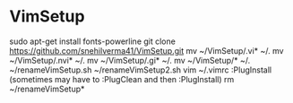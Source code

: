 # VimSetup

sudo apt-get install fonts-powerline
git clone https://github.com/snehilverma41/VimSetup.git
mv ~/VimSetup/.vi* ~/.
mv ~/VimSetup/.nvi* ~/.
mv ~/VimSetup/.gi* ~/.
mv ~/VimSetup/* ~/.
~/renameVimSetup.sh
~/renameVimSetup2.sh
vim ~/.vimrc
:PlugInstall 
(sometimes may have to :PlugClean and then :PlugInstall)
rm ~/renameVimSetup*
